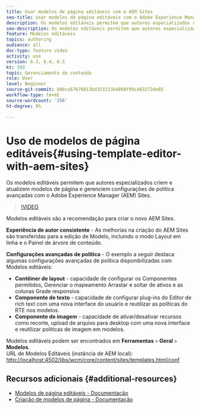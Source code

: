 ```yaml
---
title: Usar modelos de página editáveis com o AEM Sites
seo-title: Usar modelos de página editáveis com o Adobe Experience Manager Sites
description: Os modelos editáveis permitem que autores especializados criem e atualizem modelos de página e gerenciem configurações de política avançadas com o AEM Sites.
seo-description: Os modelos editáveis permitem que autores especializados criem e atualizem modelos de página e gerenciem configurações de política avançadas com o Adobe Experience Manager Sites.
feature: Modelos editáveis
topics: authoring
audience: all
doc-type: feature video
activity: use
version: 6.3, 6.4, 6.5
kt: 193
topic: Gerenciamento de conteúdo
role: User
level: Beginner
source-git-commit: b0bca57676813bd353213b4808f99c463272de85
workflow-type: tm+mt
source-wordcount: '256'
ht-degree: 9%

---
```



# Uso de modelos de página editáveis{#using-template-editor-with-aem-sites}

Os modelos editáveis permitem que autores especializados criem e atualizem modelos de página e gerenciem configurações de política avançadas com o Adobe Experience Manager (AEM) Sites.

>[!VIDEO](https://video.tv.adobe.com/v/326784/?quality=12&learn=on)

Modelos editáveis são a recomendação para criar o novo AEM Sites.

**Experiência de autor consistente**  - As melhorias na criação do AEM Sites são transferidas para a edição de Modelo, incluindo o modo Layout em linha e o Painel de árvore de conteúdo.

**Configurações avançadas de política**  - O exemplo a seguir destaca algumas configurações avançadas de política disponibilizadas com Modelos editáveis:

* **Contêiner de layout**  - capacidade de configurar os Componentes permitidos, Gerenciar o mapeamento Arrastar e soltar de ativos e as colunas Grade responsiva.
* **Componente de texto**  - capacidade de configurar plug-ins do Editor de rich text com uma nova interface do usuário e reutilizar as políticas do RTE nos modelos.
* **Componente de imagem**  - capacidade de ativar/desativar recursos como recorte, upload de arquivo para desktop com uma nova interface e reutilizar políticas de imagem em modelos.

Modelos editáveis podem ser encontrados em **Ferramentas** `>` **Geral** `>` **Modelos**.\
URL de Modelos Editáveis (instância de AEM local): [http://localhost:4502/libs/wcm/core/content/sites/templates.html/conf](http://localhost:4502/libs/wcm/core/content/sites/templates.html/conf)

## Recursos adicionais {#additional-resources}

* [Modelos de página editáveis - Documentação](https://docs.adobe.com/content/help/pt-BR/experience-manager-65/developing/platform/templates/page-templates-editable.translate.html)
* [Criação de modelos de página - Documentação](https://docs.adobe.com/content/help/en/experience-manager-65/authoring/siteandpage/templates.html)
